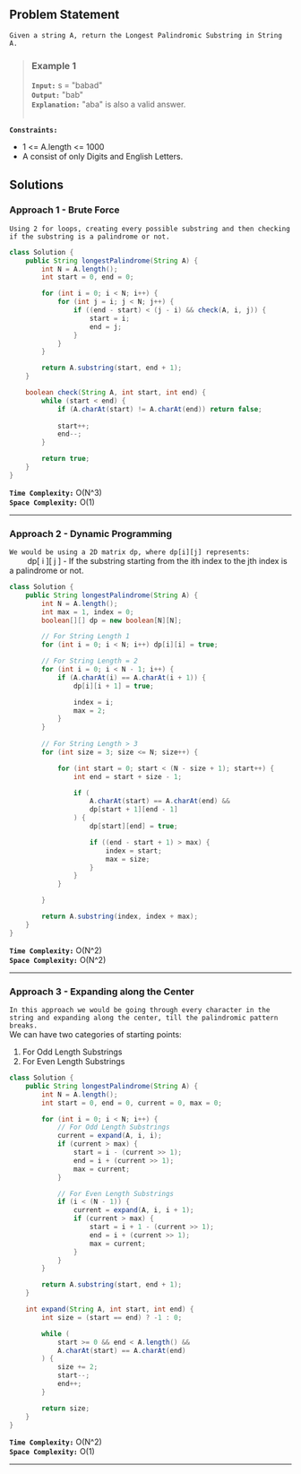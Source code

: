 ## Problem Statement
`Given a string A, return the Longest Palindromic Substring in String A.`

> ### Example 1
> **`Input:`** s = "babad" <br>
> **`Output:`** "bab" <br>
> **`Explanation:`** "aba" is also a valid answer. <br><br>

**`Constraints:`**
- 1 <= A.length <= 1000
- A consist of only Digits and English Letters.

## Solutions

### Approach 1 - Brute Force
`Using 2 for loops, creating every possible substring and then checking if the substring is a palindrome or not.`

```java
class Solution {
    public String longestPalindrome(String A) {
        int N = A.length();
        int start = 0, end = 0;

        for (int i = 0; i < N; i++) {
            for (int j = i; j < N; j++) {
                if ((end - start) < (j - i) && check(A, i, j)) {
                    start = i;
                    end = j;
                }
            }
        }

        return A.substring(start, end + 1);
    }

    boolean check(String A, int start, int end) {
        while (start < end) {
            if (A.charAt(start) != A.charAt(end)) return false;
            
            start++;
            end--;
        }

        return true;
    }
}
```

**`Time Complexity:`** O(N^3) <br>
**`Space Complexity:`** O(1)

---

### Approach 2 - Dynamic Programming
`We would be using a 2D matrix dp, where dp[i][j] represents:` <br>
&emsp;&emsp; dp[ i ][ j ] - If the substring starting from the ith index to the jth index is a palindrome or not.

```java
class Solution {
    public String longestPalindrome(String A) {
        int N = A.length();
        int max = 1, index = 0;
        boolean[][] dp = new boolean[N][N];

        // For String Length 1
        for (int i = 0; i < N; i++) dp[i][i] = true;

        // For String Length = 2
        for (int i = 0; i < N - 1; i++) {
            if (A.charAt(i) == A.charAt(i + 1)) {
                dp[i][i + 1] = true;

                index = i;
                max = 2;
            }
        }
            
        // For String Length > 3
        for (int size = 3; size <= N; size++) {

            for (int start = 0; start < (N - size + 1); start++) {
                int end = start + size - 1;

                if (
                    A.charAt(start) == A.charAt(end) &&
                    dp[start + 1][end - 1]
                ) {
                    dp[start][end] = true;

                    if ((end - start + 1) > max) {
                        index = start;
                        max = size;
                    }
                }
            }

        }

        return A.substring(index, index + max);
    }
}
```

**`Time Complexity:`** O(N^2) <br>
**`Space Complexity:`** O(N^2)

---

### Approach 3 - Expanding along the Center

`In this approach we would be going through every character in the string and expanding along the center, till the palindromic pattern breaks.` <br>
We can have two categories of starting points:
1. For Odd Length Substrings
1. For Even Length Substrings

```java
class Solution {
    public String longestPalindrome(String A) {
        int N = A.length();
        int start = 0, end = 0, current = 0, max = 0;

        for (int i = 0; i < N; i++) {
            // For Odd Length Substrings
            current = expand(A, i, i);
            if (current > max) {
                start = i - (current >> 1);
                end = i + (current >> 1);
                max = current;
            }

            // For Even Length Substrings
            if (i < (N - 1)) {
                current = expand(A, i, i + 1);
                if (current > max) {
                    start = i + 1 - (current >> 1);
                    end = i + (current >> 1);
                    max = current;
                }
            }
        }

        return A.substring(start, end + 1);
    }

    int expand(String A, int start, int end) {
        int size = (start == end) ? -1 : 0;

        while (
            start >= 0 && end < A.length() &&
            A.charAt(start) == A.charAt(end)
        ) {
            size += 2;
            start--;
            end++;
        }

        return size;
    }
}
```

**`Time Complexity:`** O(N^2) <br>
**`Space Complexity:`** O(1)

---
